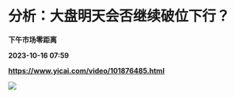 # 分析：大盘明天会否继续破位下行？
**下午市场零距离**

**2023-10-16 07:59**

**https://www.yicai.com/video/101876485.html**

![](http://imgcdn.yicai.com/vms-new/2023/10/718f5a41-637f-4efd-bfe9-6db9d66b3b8e_5IYT.jpg)